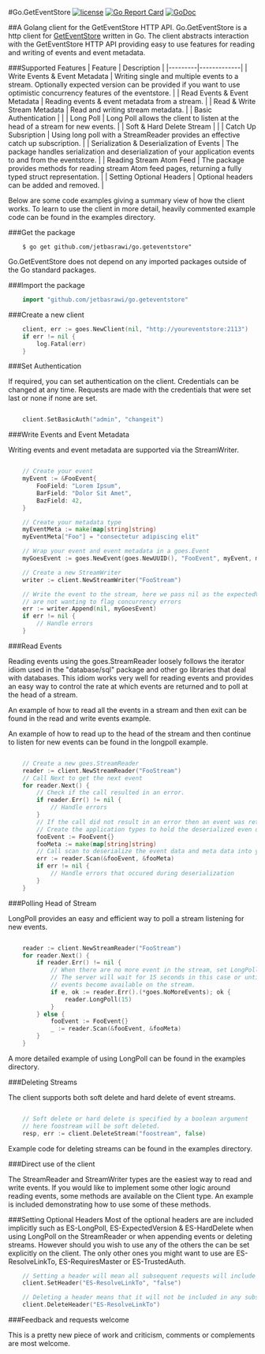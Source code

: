 #Go.GetEventStore [![license](https://img.shields.io/badge/license-BSD-blue.svg?maxAge=2592000)](https://github.com/jetbasrawi/go.geteventstore/blob/master/LICENSE.md) [![Go Report Card](https://goreportcard.com/badge/github.com/jetbasrawi/go.geteventstore)](https://goreportcard.com/report/github.com/jetbasrawi/go.geteventstore) [![GoDoc](https://godoc.org/github.com/jetbasrawi/go.geteventstore?status.svg)](https://godoc.org/github.com/jetbasrawi/go.geteventstore)

##A Golang client for the GetEventStore HTTP API. 
Go.GetEventStore is a http client for [GetEventStore](https://geteventstore.com) written in Go. The 
client abstracts interaction with the GetEventStore HTTP API providing easy to use features 
for reading and writing of events and event metadata.

###Supported Features
| Feature | Description |
|---------|-------------|
| Write Events & Event Metadata | Writing single and multiple events to a stream. Optionally expected version can be provided if you want to use optimistic concurrency features of the eventstore. |
| Read Events & Event Metadata | Reading events & event metadata from a stream. |
| Read & Write Stream Metadata | Read and writing stream metadata. |
| Basic Authentication | |
| Long Poll | Long Poll allows the client to listen at the head of a stream for new events. |
| Soft & Hard Delete Stream | |
| Catch Up Subsription | Using long poll with a StreamReader provides an effective catch up subscription. |
| Serialization & Deserialization of Events | The package handles serialization and deserialization of your application events to and from the eventstore. |
| Reading Stream Atom Feed | The package provides methods for reading stream Atom feed pages, returning a fully typed struct representation. |
| Setting Optional Headers | Optional headers can be added and removed. |

Below are some code examples giving a summary view of how the client works. To learn to use 
the client in more detail, heavily commented example code can be found in the examples directory.

###Get the package
```
    $ go get github.com/jetbasrawi/go.geteventstore"
```
Go.GetEventStore does not depend on any imported packages outside of the Go standard packages. 

###Import the package
```go 
    import "github.com/jetbasrawi/go.geteventstore"
```

###Create a new client

```go
    client, err := goes.NewClient(nil, "http://youreventstore:2113")
	if err != nil {
		log.Fatal(err)
	}

```

###Set Authentication

If required, you can set authentication on the client. Credentials can be changed at any time.
Requests are made with the credentials that were set last or none if none are set.

```go

    client.SetBasicAuth("admin", "changeit")

```

###Write Events and Event Metadata

Writing events and event metadata are supported via the StreamWriter. 

```go

    // Create your event
	myEvent := &FooEvent{
		FooField: "Lorem Ipsum",
		BarField: "Dolor Sit Amet",
		BazField: 42,
	}

    // Create your metadata type
    myEventMeta := make(map[string]string)
	myEventMeta["Foo"] = "consectetur adipiscing elit"

    // Wrap your event and event metadata in a goes.Event
	myGoesEvent := goes.NewEvent(goes.NewUUID(), "FooEvent", myEvent, myEventMeta)

    // Create a new StreamWriter
    writer := client.NewStreamWriter("FooStream")

    // Write the event to the stream, here we pass nil as the expectedVersion as we 
    // are not wanting to flag concurrency errors
    err := writer.Append(nil, myGoesEvent)
    if err != nil {
        // Handle errors
    }

```

###Read Events

Reading events using the goes.StreamReader loosely follows the iterator idiom used in 
the "database/sql" package and other go libraries that deal with databases. This idiom 
works very well for reading events and provides an easy way to control the rate at which 
events are returned and to poll at the head of a stream.

An example of how to read all the events in a stream and then exit can be found in the 
read and write events example.

An example of how to read up to the head of the stream and then continue to listen for new 
events can be found in the longpoll example.

```go 

    // Create a new goes.StreamReader
    reader := client.NewStreamReader("FooStream")
    // Call Next to get the next event
    for reader.Next() {
        // Check if the call resulted in an error. 
        if reader.Err() != nil {
            // Handle errors
        }
        // If the call did not result in an error then an event was returned
        // Create the application types to hold the deserialized even data and meta data
        fooEvent := FooEvent{}
        fooMeta := make(map[string]string)
        // Call scan to deserialize the event data and meta data into your types
        err := reader.Scan(&fooEvent, &fooMeta)
        if err != nil {
            // Handle errors that occured during deserialization
        }
    }

```

###Polling Head of Stream

LongPoll provides an easy and efficient way to poll a stream listening for new events.

```go 

    reader := client.NewStreamReader("FooStream")
    for reader.Next() {
        if reader.Err() != nil {
            // When there are no more event in the stream, set LongPoll. 
            // The server will wait for 15 seconds in this case or until
            // events become available on the stream.
            if e, ok := reader.Err().(*goes.NoMoreEvents); ok {
                reader.LongPoll(15)
            }
        } else {
            fooEvent := FooEvent{}
            _ := reader.Scan(&fooEvent, &fooMeta)
        }
    }

```

A more detailed example of using LongPoll can be found in the examples directory.

###Deleting Streams

The client supports both soft delete and hard delete of event streams. 

```go

    // Soft delete or hard delete is specified by a boolean argument
    // here foostream will be soft deleted. 
    resp, err := client.DeleteStream("foostream", false)

```

Example code for deleting streams can be found in the examples directory.

###Direct use of the client

The StreamReader and StreamWriter types are the easiest way to read and write events. If you would like to implement
some other logic around reading events, some methods are available on the Client type. An example is included 
demonstrating how to use some of these methods.

###Setting Optional Headers 
Most of the optional headers are are included implicitly such as ES-LongPoll, ES-ExpectedVersion & ES-HardDelete when 
using LongPoll on the StreamReader or when appending events or deleting streams. However should you wish to use
any of the others the can be set explicitly on the client. The only other ones you might want to use are ES-ResolveLinkTo, 
ES-RequiresMaster or ES-TrustedAuth.

```go
    // Setting a header will mean all subsequent requests will include the header
    client.SetHeader("ES-ResolveLinkTo", "false")

    // Deleting a header means that it will not be included in any subsequent requests.
    client.DeleteHeader("ES-ResolveLinkTo")

```

###Feedback and requests welcome

This is a pretty new piece of work and criticism, comments or complements are most welcome.





